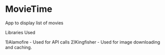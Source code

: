 # MovieTime
App to display list of movies

Libraries Used

1)Alamofire - Used for API calls
2)Kingfisher - Used for image downloading and caching.
